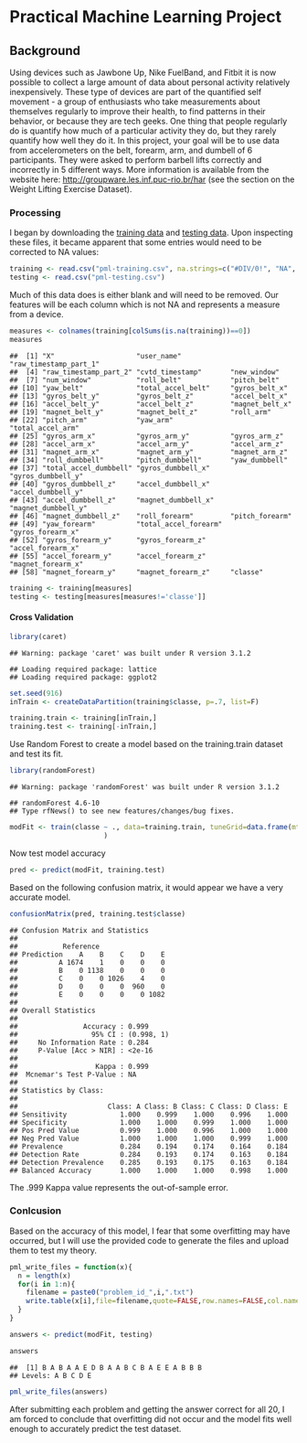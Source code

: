 # Practical Machine Learning Project
## Background
Using devices such as Jawbone Up, Nike FuelBand, and Fitbit it is now possible to collect a large amount of data about personal activity relatively inexpensively. These type of devices are part of the quantified self movement - a group of enthusiasts who take measurements about themselves regularly to improve their health, to find patterns in their behavior, or because they are tech geeks. One thing that people regularly do is quantify how much of a particular activity they do, but they rarely quantify how well they do it. In this project, your goal will be to use data from accelerometers on the belt, forearm, arm, and dumbell of 6 participants. They were asked to perform barbell lifts correctly and incorrectly in 5 different ways. More information is available from the website here: http://groupware.les.inf.puc-rio.br/har (see the section on the Weight Lifting Exercise Dataset). 

### Processing
I began by downloading the [training data](https://d396qusza40orc.cloudfront.net/predmachlearn/pml-training.csv) and [testing data](https://d396qusza40orc.cloudfront.net/predmachlearn/pml-testing.csv). Upon inspecting these files, it became apparent that some entries would need to be corrected to NA values:


```r
training <- read.csv("pml-training.csv", na.strings=c("#DIV/0!", "NA", ""))
testing <- read.csv("pml-testing.csv")
```
Much of this data does is either blank and will need to be removed. Our features will be each column which is not NA and represents a measure from a device.

```r
measures <- colnames(training[colSums(is.na(training))==0])
measures
```

```
##  [1] "X"                    "user_name"            "raw_timestamp_part_1"
##  [4] "raw_timestamp_part_2" "cvtd_timestamp"       "new_window"          
##  [7] "num_window"           "roll_belt"            "pitch_belt"          
## [10] "yaw_belt"             "total_accel_belt"     "gyros_belt_x"        
## [13] "gyros_belt_y"         "gyros_belt_z"         "accel_belt_x"        
## [16] "accel_belt_y"         "accel_belt_z"         "magnet_belt_x"       
## [19] "magnet_belt_y"        "magnet_belt_z"        "roll_arm"            
## [22] "pitch_arm"            "yaw_arm"              "total_accel_arm"     
## [25] "gyros_arm_x"          "gyros_arm_y"          "gyros_arm_z"         
## [28] "accel_arm_x"          "accel_arm_y"          "accel_arm_z"         
## [31] "magnet_arm_x"         "magnet_arm_y"         "magnet_arm_z"        
## [34] "roll_dumbbell"        "pitch_dumbbell"       "yaw_dumbbell"        
## [37] "total_accel_dumbbell" "gyros_dumbbell_x"     "gyros_dumbbell_y"    
## [40] "gyros_dumbbell_z"     "accel_dumbbell_x"     "accel_dumbbell_y"    
## [43] "accel_dumbbell_z"     "magnet_dumbbell_x"    "magnet_dumbbell_y"   
## [46] "magnet_dumbbell_z"    "roll_forearm"         "pitch_forearm"       
## [49] "yaw_forearm"          "total_accel_forearm"  "gyros_forearm_x"     
## [52] "gyros_forearm_y"      "gyros_forearm_z"      "accel_forearm_x"     
## [55] "accel_forearm_y"      "accel_forearm_z"      "magnet_forearm_x"    
## [58] "magnet_forearm_y"     "magnet_forearm_z"     "classe"
```

```r
training <- training[measures]
testing <- testing[measures[measures!='classe']]
```

#### Cross Validation

```r
library(caret)
```

```
## Warning: package 'caret' was built under R version 3.1.2
```

```
## Loading required package: lattice
## Loading required package: ggplot2
```

```r
set.seed(916)
inTrain <- createDataPartition(training$classe, p=.7, list=F)

training.train <- training[inTrain,]
training.test <- training[-inTrain,]
```
Use Random Forest to create a model based on the training.train dataset and test its fit.

```r
library(randomForest)
```

```
## Warning: package 'randomForest' was built under R version 3.1.2
```

```
## randomForest 4.6-10
## Type rfNews() to see new features/changes/bug fixes.
```

```r
modFit <- train(classe ~ ., data=training.train, tuneGrid=data.frame(mtry=3),                                trControl=trainControl(method="none")  
                       )
```
Now test model accuracy

```r
pred <- predict(modFit, training.test)
```
Based on the following confusion matrix, it would appear we have a very accurate model.

```r
confusionMatrix(pred, training.test$classe)
```

```
## Confusion Matrix and Statistics
## 
##           Reference
## Prediction    A    B    C    D    E
##          A 1674    1    0    0    0
##          B    0 1138    0    0    0
##          C    0    0 1026    4    0
##          D    0    0    0  960    0
##          E    0    0    0    0 1082
## 
## Overall Statistics
##                                     
##                Accuracy : 0.999     
##                  95% CI : (0.998, 1)
##     No Information Rate : 0.284     
##     P-Value [Acc > NIR] : <2e-16    
##                                     
##                   Kappa : 0.999     
##  Mcnemar's Test P-Value : NA        
## 
## Statistics by Class:
## 
##                      Class: A Class: B Class: C Class: D Class: E
## Sensitivity             1.000    0.999    1.000    0.996    1.000
## Specificity             1.000    1.000    0.999    1.000    1.000
## Pos Pred Value          0.999    1.000    0.996    1.000    1.000
## Neg Pred Value          1.000    1.000    1.000    0.999    1.000
## Prevalence              0.284    0.194    0.174    0.164    0.184
## Detection Rate          0.284    0.193    0.174    0.163    0.184
## Detection Prevalence    0.285    0.193    0.175    0.163    0.184
## Balanced Accuracy       1.000    1.000    1.000    0.998    1.000
```
The .999 Kappa value represents the out-of-sample error.

### Conlcusion
Based on the accuracy of this model, I fear that some overfitting may have occurred, but I will use the provided code to generate the files and upload them to test my theory.

```r
pml_write_files = function(x){
  n = length(x)
  for(i in 1:n){
    filename = paste0("problem_id_",i,".txt")
    write.table(x[i],file=filename,quote=FALSE,row.names=FALSE,col.names=FALSE)
  }
}

answers <- predict(modFit, testing)

answers
```

```
##  [1] B A B A A E D B A A B C B A E E A B B B
## Levels: A B C D E
```

```r
pml_write_files(answers)
```
After submitting each problem and getting the answer correct for all 20, I am forced to conclude that overfitting did not occur and the model fits well enough to accurately predict the test dataset.

